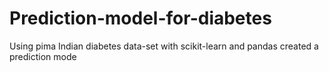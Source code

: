 # Prediction-model-for-diabetes
Using pima Indian diabetes data-set with scikit-learn and pandas created a prediction mode
